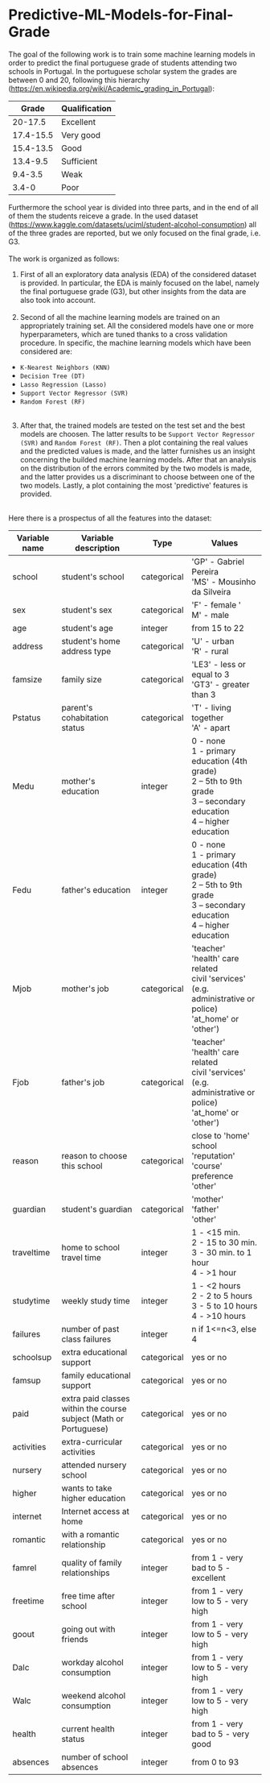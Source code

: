 # Predictive-ML-Models-for-Final-Grade
The goal of the following work is to train some machine learning models in order to predict the final portuguese grade of students attending two schools in Portugal. In the portuguese scholar system the grades are between 0 and 20, following this hierarchy (https://en.wikipedia.org/wiki/Academic_grading_in_Portugal): <br>

|   Grade	|   Qualification	|  
|---	|---	|
|  20-17.5 	|   Excellent	|  
|   17.4-15.5		|   Very good	|   	
|   15.4-13.5	|   Good	|  
|   13.4-9.5		|   Sufficient	| 
|   9.4-3.5		|   Weak	| 
|   3.4-0		|   Poor	| 

Furthermore the school year is divided into three parts, and in the end of all of them the students reiceve a grade. In the used dataset (https://www.kaggle.com/datasets/uciml/student-alcohol-consumption) all of the three grades are reported, but we only focused on the final grade, i.e. G3. <br> <br>
The work is organized as follows: <br>
1) First of all an exploratory data analysis (EDA) of the considered dataset is provided. In particular, the EDA is mainly focused on the label, namely the final portuguese grade (G3), but other insights from the data are also took into account. <br><br>
2) Second of all the machine learning models are trained on an appropriately training set. All the considered models have one or more hyperparameters, which are tuned thanks to a cross validation procedure. In specific, the machine learning models which have been considered are: <br>
* `K-Nearest Neighbors (KNN)` <br>
* `Decision Tree (DT)` <br>
* `Lasso Regression (Lasso)` <br>
* `Support Vector Regressor (SVR)` <br>
* `Random Forest (RF)` <br><br> 

3) After that, the trained models are tested on the test set and the best models are choosen. The latter results to be `Support Vector Regressor (SVR)` and `Random Forest (RF)`. Then a plot containing the real values and the predicted values is made, and the latter furnishes us an insight concerning the builded machine learning models. After that an analysis on the distribution of the errors commited by the two models is made, and the latter provides us a discriminant to choose between one of the two models. Lastly, a plot containing the most 'predictive' features is provided. <br><br>

Here there is a prospectus of all the features into the dataset: <br>

|   Variable name	|   Variable description	|   Type	|   Values	|
|---	|---	|---	|---	|
|   school	|  student's school 	|  categorical 	|   'GP' - Gabriel Pereira  <br>'MS' - Mousinho da Silveira	|
|   sex 	|   student's sex	|   categorical	|   'F' - female  '<br> M' - male	|
|   age	|   student's age	|   integer	|  from 15 to 22 	|
|  address 	|   student's home address type	|   categorical	|   'U' - urban <br> 'R' - rural	|
|   famsize	|   family size	|   categorical	|  'LE3' - less or equal to 3 <br> 'GT3' - greater than 3 	|
|   Pstatus	|   parent's cohabitation status	|  categorical 	|  'T' - living together <br> 'A' - apart 	|
|   Medu	|   mother's education	|  integer 	| 0 - none <br> 1 - primary education (4th grade) <br> 2 – 5th to 9th grade <br> 3 – secondary education  <br> 4 – higher education  	|
|   Fedu	|   father's education	|   integer	| 0 - none <br> 1 - primary education (4th grade) <br> 2 – 5th to 9th grade <br> 3 – secondary education  <br> 4 – higher education  |
|   Mjob	|   mother's job	|   categorical	|  'teacher' <br> 'health' care related <br>civil 'services' (e.g. administrative or police) <br> 'at_home' or 'other')	|
|   Fjob	|   father's job	|   categorical	|   'teacher' <br> 'health' care related <br>civil 'services' (e.g. administrative or police) <br> 'at_home' or 'other')		|
|   reason	|   reason to choose this school	|   categorical	|   close to 'home' <br> school 'reputation' <br> 'course' preference <br> 'other'	|
|  guardian 	|   student's guardian	|  categorical 	|   'mother' <br>'father' <br> 'other'	|
|   traveltime	|   home to school travel time	|   integer	|   1 - <15 min. <br> 2 - 15 to 30 min. <br> 3 - 30 min. to 1 hour <br> 4 - >1 hour	|
|  studytime 	|  weekly study time 	|   integer	|   1 - <2 hours <br> 2 - 2 to 5 hours <br> 3 - 5 to 10 hours <br> 4 - >10 hours	|
|   failures	|  number of past class failures 	|  integer 	|   n if 1<=n<3, else 4	|
|  schoolsup 	|   extra educational support	|   categorical	|  yes or no 	|
|   famsup	|   family educational support	|    categorical	|   yes or no	|
|   paid	|   extra paid classes within the course subject (Math or Portuguese) 	|   categorical 	|   yes or no	|
|   activities	|   extra-curricular activities	|    categorical	|   yes or no	|
|   nursery	|  attended nursery school 	|    categorical	| yes or no  	|
|   higher 	|  wants to take higher education 	|   categorical 	|   yes or no	|
|   internet	|   Internet access at home	|    categorical	|   yes or no	|
|   romantic	|   with a romantic relationship	|   categorical 	|   yes or no	|
|   famrel	|   quality of family relationships	|   integer	|   from 1 - very bad to 5 - excellent	|
|   freetime	|   free time after school	|   integer	|   from 1 - very low to 5 - very high	|
|   goout	|   going out with friends	|   integer	|   from 1 - very low to 5 - very high	|
|   Dalc	|   workday alcohol consumption	|   integer	|   from 1 - very low to 5 - very high	|
|   Walc	|   weekend alcohol consumption	|   integer	|   from 1 - very low to 5 - very high	|
|   health	|  current health status 	|   integer	|   from 1 - very bad to 5 - very good	|
|   absences	|   number of school absences	|   integer	|   from 0 to 93	|
